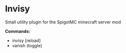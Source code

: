 # Invisy
Small utility plugin for the SpigotMC minecraft server mod

**Commands:** 
  - invisy [reload]
  - vanish (toggle)

